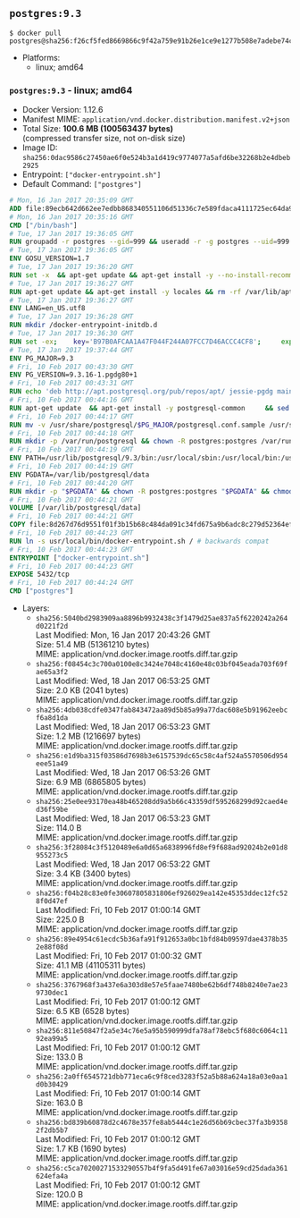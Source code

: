 ## `postgres:9.3`

```console
$ docker pull postgres@sha256:f26cf5fed8669866c9f42a759e91b26e1ce9e1277b508e7adebe74c21b3b7b0a
```

-	Platforms:
	-	linux; amd64

### `postgres:9.3` - linux; amd64

-	Docker Version: 1.12.6
-	Manifest MIME: `application/vnd.docker.distribution.manifest.v2+json`
-	Total Size: **100.6 MB (100563437 bytes)**  
	(compressed transfer size, not on-disk size)
-	Image ID: `sha256:0dac9586c27450ae6f0e524b3a1d419c9774077a5afd6be32268b2e4dbeb2925`
-	Entrypoint: `["docker-entrypoint.sh"]`
-	Default Command: `["postgres"]`

```dockerfile
# Mon, 16 Jan 2017 20:35:09 GMT
ADD file:89ecb642d662ee7edbb868340551106d51336c7e589fdaca4111725ec64da957 in / 
# Mon, 16 Jan 2017 20:35:16 GMT
CMD ["/bin/bash"]
# Tue, 17 Jan 2017 19:36:05 GMT
RUN groupadd -r postgres --gid=999 && useradd -r -g postgres --uid=999 postgres
# Tue, 17 Jan 2017 19:36:05 GMT
ENV GOSU_VERSION=1.7
# Tue, 17 Jan 2017 19:36:20 GMT
RUN set -x 	&& apt-get update && apt-get install -y --no-install-recommends ca-certificates wget && rm -rf /var/lib/apt/lists/* 	&& wget -O /usr/local/bin/gosu "https://github.com/tianon/gosu/releases/download/$GOSU_VERSION/gosu-$(dpkg --print-architecture)" 	&& wget -O /usr/local/bin/gosu.asc "https://github.com/tianon/gosu/releases/download/$GOSU_VERSION/gosu-$(dpkg --print-architecture).asc" 	&& export GNUPGHOME="$(mktemp -d)" 	&& gpg --keyserver ha.pool.sks-keyservers.net --recv-keys B42F6819007F00F88E364FD4036A9C25BF357DD4 	&& gpg --batch --verify /usr/local/bin/gosu.asc /usr/local/bin/gosu 	&& rm -r "$GNUPGHOME" /usr/local/bin/gosu.asc 	&& chmod +x /usr/local/bin/gosu 	&& gosu nobody true 	&& apt-get purge -y --auto-remove ca-certificates wget
# Tue, 17 Jan 2017 19:36:27 GMT
RUN apt-get update && apt-get install -y locales && rm -rf /var/lib/apt/lists/* 	&& localedef -i en_US -c -f UTF-8 -A /usr/share/locale/locale.alias en_US.UTF-8
# Tue, 17 Jan 2017 19:36:27 GMT
ENV LANG=en_US.utf8
# Tue, 17 Jan 2017 19:36:28 GMT
RUN mkdir /docker-entrypoint-initdb.d
# Tue, 17 Jan 2017 19:36:30 GMT
RUN set -ex; 	key='B97B0AFCAA1A47F044F244A07FCC7D46ACCC4CF8'; 	export GNUPGHOME="$(mktemp -d)"; 	gpg --keyserver ha.pool.sks-keyservers.net --recv-keys "$key"; 	gpg --export "$key" > /etc/apt/trusted.gpg.d/postgres.gpg; 	rm -r "$GNUPGHOME"; 	apt-key list
# Tue, 17 Jan 2017 19:37:44 GMT
ENV PG_MAJOR=9.3
# Fri, 10 Feb 2017 00:43:30 GMT
ENV PG_VERSION=9.3.16-1.pgdg80+1
# Fri, 10 Feb 2017 00:43:31 GMT
RUN echo 'deb http://apt.postgresql.org/pub/repos/apt/ jessie-pgdg main' $PG_MAJOR > /etc/apt/sources.list.d/pgdg.list
# Fri, 10 Feb 2017 00:44:16 GMT
RUN apt-get update 	&& apt-get install -y postgresql-common 	&& sed -ri 's/#(create_main_cluster) .*$/\1 = false/' /etc/postgresql-common/createcluster.conf 	&& apt-get install -y 		postgresql-$PG_MAJOR=$PG_VERSION 		postgresql-contrib-$PG_MAJOR=$PG_VERSION 	&& rm -rf /var/lib/apt/lists/*
# Fri, 10 Feb 2017 00:44:17 GMT
RUN mv -v /usr/share/postgresql/$PG_MAJOR/postgresql.conf.sample /usr/share/postgresql/ 	&& ln -sv ../postgresql.conf.sample /usr/share/postgresql/$PG_MAJOR/ 	&& sed -ri "s!^#?(listen_addresses)\s*=\s*\S+.*!\1 = '*'!" /usr/share/postgresql/postgresql.conf.sample
# Fri, 10 Feb 2017 00:44:18 GMT
RUN mkdir -p /var/run/postgresql && chown -R postgres:postgres /var/run/postgresql && chmod g+s /var/run/postgresql
# Fri, 10 Feb 2017 00:44:19 GMT
ENV PATH=/usr/lib/postgresql/9.3/bin:/usr/local/sbin:/usr/local/bin:/usr/sbin:/usr/bin:/sbin:/bin
# Fri, 10 Feb 2017 00:44:19 GMT
ENV PGDATA=/var/lib/postgresql/data
# Fri, 10 Feb 2017 00:44:20 GMT
RUN mkdir -p "$PGDATA" && chown -R postgres:postgres "$PGDATA" && chmod 777 "$PGDATA" # this 777 will be replaced by 700 at runtime (allows semi-arbitrary "--user" values)
# Fri, 10 Feb 2017 00:44:21 GMT
VOLUME [/var/lib/postgresql/data]
# Fri, 10 Feb 2017 00:44:21 GMT
COPY file:8d267d76d9551f01f3b15b68c484da091c34fd675a9b6adc8c279d52364efdfc in /usr/local/bin/ 
# Fri, 10 Feb 2017 00:44:23 GMT
RUN ln -s usr/local/bin/docker-entrypoint.sh / # backwards compat
# Fri, 10 Feb 2017 00:44:23 GMT
ENTRYPOINT ["docker-entrypoint.sh"]
# Fri, 10 Feb 2017 00:44:23 GMT
EXPOSE 5432/tcp
# Fri, 10 Feb 2017 00:44:24 GMT
CMD ["postgres"]
```

-	Layers:
	-	`sha256:5040bd2983909aa8896b9932438c3f1479d25ae837a5f6220242a264d0221f2d`  
		Last Modified: Mon, 16 Jan 2017 20:43:26 GMT  
		Size: 51.4 MB (51361210 bytes)  
		MIME: application/vnd.docker.image.rootfs.diff.tar.gzip
	-	`sha256:f08454c3c700a0100e8c3424e7048c4160e48c03bf045eada703f69fae65a3f2`  
		Last Modified: Wed, 18 Jan 2017 06:53:25 GMT  
		Size: 2.0 KB (2041 bytes)  
		MIME: application/vnd.docker.image.rootfs.diff.tar.gzip
	-	`sha256:4db038cdfe0347fab843472aa89d5b85a99a77dac608e5b91962eebcf6a8d1da`  
		Last Modified: Wed, 18 Jan 2017 06:53:23 GMT  
		Size: 1.2 MB (1216697 bytes)  
		MIME: application/vnd.docker.image.rootfs.diff.tar.gzip
	-	`sha256:e1d9ba315f03586d7698b3e6157539dc65c58c4af524a5570506d954eee51a49`  
		Last Modified: Wed, 18 Jan 2017 06:53:26 GMT  
		Size: 6.9 MB (6865805 bytes)  
		MIME: application/vnd.docker.image.rootfs.diff.tar.gzip
	-	`sha256:25e0ee93170ea48b465208dd9a5b66c43359df595268299d92caed4ed36f59be`  
		Last Modified: Wed, 18 Jan 2017 06:53:23 GMT  
		Size: 114.0 B  
		MIME: application/vnd.docker.image.rootfs.diff.tar.gzip
	-	`sha256:3f28084c3f5120489e6a0d65a6838996fd8ef9f688ad92024b2e01d8955273c5`  
		Last Modified: Wed, 18 Jan 2017 06:53:22 GMT  
		Size: 3.4 KB (3400 bytes)  
		MIME: application/vnd.docker.image.rootfs.diff.tar.gzip
	-	`sha256:f04b28c83e0fe30607805831806ef926029ea142e45353ddec12fc528f0d47ef`  
		Last Modified: Fri, 10 Feb 2017 01:00:14 GMT  
		Size: 225.0 B  
		MIME: application/vnd.docker.image.rootfs.diff.tar.gzip
	-	`sha256:89e4954c61ecdc5b36afa91f912653a0bc1bfd84b09597dae4378b352e88f08d`  
		Last Modified: Fri, 10 Feb 2017 01:00:32 GMT  
		Size: 41.1 MB (41105311 bytes)  
		MIME: application/vnd.docker.image.rootfs.diff.tar.gzip
	-	`sha256:3767968f3a437e6a303d8e57e5faae7480be62b6df748b8240e7ae239730dec1`  
		Last Modified: Fri, 10 Feb 2017 01:00:12 GMT  
		Size: 6.5 KB (6528 bytes)  
		MIME: application/vnd.docker.image.rootfs.diff.tar.gzip
	-	`sha256:811e50847f2a5e34c76e5a95b590999dfa78af78ebc5f680c6064c1192ea99a5`  
		Last Modified: Fri, 10 Feb 2017 01:00:12 GMT  
		Size: 133.0 B  
		MIME: application/vnd.docker.image.rootfs.diff.tar.gzip
	-	`sha256:2a0ff6545721dbb771eca6c9f8ced3283f52a5b88a624a18a03e0aa1d0b30429`  
		Last Modified: Fri, 10 Feb 2017 01:00:14 GMT  
		Size: 163.0 B  
		MIME: application/vnd.docker.image.rootfs.diff.tar.gzip
	-	`sha256:bd839b60878d2c4678e357fe8ab5444c1e26d56b69cbec37fa3b93582f2db5b7`  
		Last Modified: Fri, 10 Feb 2017 01:00:12 GMT  
		Size: 1.7 KB (1690 bytes)  
		MIME: application/vnd.docker.image.rootfs.diff.tar.gzip
	-	`sha256:c5ca70200271533290557b4f9fa5d491fe67a03016e59cd25dada361624efa4a`  
		Last Modified: Fri, 10 Feb 2017 01:00:12 GMT  
		Size: 120.0 B  
		MIME: application/vnd.docker.image.rootfs.diff.tar.gzip
